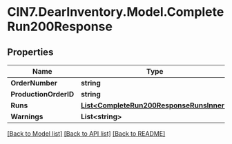 # CIN7.DearInventory.Model.CompleteRun200Response

## Properties

| Name                  | Type                                                                                  | Description | Notes      |
| --------------------- | ------------------------------------------------------------------------------------- | ----------- | ---------- |
| **OrderNumber**       | **string**                                                                            |             | [optional] |
| **ProductionOrderID** | **string**                                                                            |             | [optional] |
| **Runs**              | [**List&lt;CompleteRun200ResponseRunsInner&gt;**](CompleteRun200ResponseRunsInner.md) |             | [optional] |
| **Warnings**          | **List&lt;string&gt;**                                                                |             | [optional] |

[[Back to Model list]](../README.md#documentation-for-models) [[Back to API list]](../README.md#documentation-for-api-endpoints) [[Back to README]](../README.md)
